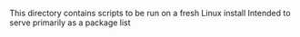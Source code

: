 This directory contains scripts to be run on a fresh Linux install
Intended to serve primarily as a package list
